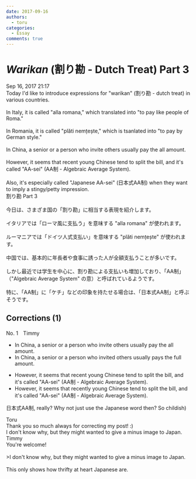 ```yaml
---
date: 2017-09-16
authors:
  - toru
categories:
  - Essay
comments: true
---
```


# <strong><em>Warikan</strong></em> (割り勘 - Dutch Treat) Part 3
<div class="date">Sep 16, 2017 21:17</div>
<div id="post"><div id="body_show_ori">
Today I'd like to introduce expressions for "warikan" (割り勘 - dutch treat) in various countries.<br/><br/>In Italy, it is called "alla romana," which translated into "to pay like people of Roma."<br/><br/>In Romania, it is called "plăti nemțește," which is tsanlated into "to pay by German style."<br/><br/>In China, a senior or a person who invite others usually pay the all amount.<br/><br/>However, it seems that recent young Chinese tend to split the bill, and it's called "AA-sei" (AA制 - Algebraic Average System).<br/><br/>Also, it's especially called "Japanese AA-sei" (日本式AA制) when they want to imply a stingy/petty impression.
</div></div>

<!-- more -->

<div id="post_ja"><div id="body_show_mo">
割り勘 Part 3<br/><br/>今日は、さまざま国の「割り勘」に相当する表現を紹介します。<br/><br/>イタリアでは「ローマ風に支払う」を意味する "alla romana" が使われます。<br/><br/>ルーマニアでは「ドイツ人式支払い」を意味する "plăti nemțește" が使われます。<br/><br/>中国では、基本的に年長者や食事に誘った人が全額支払うことが多いです。<br/><br/>しかし最近では学生を中心に、割り勘による支払いも増加しており、「AA制」（"Algebraic Average System" の意）と呼ばれているようです。<br/><br/>特に、「AA制」に「ケチ」などの印象を持たせる場合は、「日本式AA制」と呼ぶそうです。
</div></div>

## Corrections (1)
<div id="block"><div class="first_name"> No. 1　<span class="just_name">Timmy</span></div><div id="block2">
<ul class="correction_field">
<li class="incorrect">In China, a senior or a person who invite others usually pay the all amount.</li>
<li class="corrected correct">
In China, a senior or a person who invite<span class="f_blue">d</span> others usually pay<span class="f_blue">s</span> the <span class="f_blue">full</span> amount.
</li>
</ul>
<ul class="correction_field">
<li class="incorrect">However, it seems that recent young Chinese tend to split the bill, and it's called "AA-sei" (AA制 - Algebraic Average System).</li>
<li class="corrected correct">
However, it seems that recent<span class="f_blue">ly</span> young Chinese tend to split the bill, and it's called "AA-sei" (AA制 - Algebraic Average System).
</li>
</ul>
<p class="comment_small">
 日本式AA制, really? Why not just use the Japanese word then? So childish)
</p>

</div><div class="name"><span class="just_name">Toru</span><br>
Thank you so much always for correcting my post! :)<br/>I don't know why, but they might wanted to give a minus image to Japan.
</div>
<div class="name"><span class="just_name">Timmy</span><br>
You're welcome!<br/><br/>&gt;I don't know why, but they might wanted to give a minus image to Japan.<br/><br/>This only shows how thrifty at heart Japanese are.
</div>
</div>
